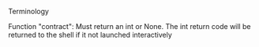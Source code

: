 Terminology

Function "contract":
	Must return an int or None. The int return code will be returned to the shell if it not launched interactively